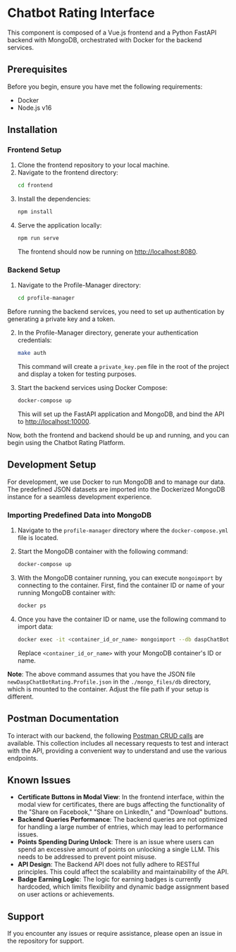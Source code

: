 # Chatbot Rating ​Interface

This component is composed of a Vue.js frontend and a Python FastAPI backend with MongoDB, orchestrated with Docker for the backend services.

## Prerequisites

Before you begin, ensure you have met the following requirements:

- Docker
- Node.js v16

## Installation

### Frontend Setup

1. Clone the frontend repository to your local machine.
2. Navigate to the frontend directory:
    ```sh
    cd frontend
    ```
3. Install the dependencies:
    ```sh
    npm install
    ```
4. Serve the application locally:
    ```sh
    npm run serve
    ```
   The frontend should now be running on [http://localhost:8080](http://localhost:8080).

### Backend Setup

1. Navigate to the Profile-Manager directory:
    ```sh
    cd profile-manager
    ```

Before running the backend services, you need to set up authentication by generating a private key and a token.

2. In the Profile-Manager directory, generate your authentication credentials:
    ```sh
    make auth
    ```
   This command will create a `private_key.pem` file in the root of the project and display a token for testing purposes.

3. Start the backend services using Docker Compose:
    ```sh
    docker-compose up
    ```
   This will set up the FastAPI application and MongoDB, and bind the API to [http://localhost:10000](http://localhost:10000).

Now, both the frontend and backend should be up and running, and you can begin using the Chatbot Rating Platform.


## Development Setup

For development, we use Docker to run MongoDB and to manage our data. The predefined JSON datasets are imported into the Dockerized MongoDB instance for a seamless development experience.


### Importing Predefined Data into MongoDB

1. Navigate to the ```profile-manager``` directory where the `docker-compose.yml` file is located.
2. Start the MongoDB container with the following command:

    ```sh
    docker-compose up
    ```

3. With the MongoDB container running, you can execute `mongoimport` by connecting to the container. First, find the container ID or name of your running MongoDB container with:

    ```sh
    docker ps
    ```

4. Once you have the container ID or name, use the following command to import data:

    ```sh
    docker exec -it <container_id_or_name> mongoimport --db daspChatBotRating --collection Profile --file /data/db/newDaspChatBotRating.Profile.json --jsonArray --authenticationDatabase admin --username root --password mongo-local-pw
    ```

    Replace `<container_id_or_name>` with your MongoDB container's ID or name.

**Note**: The above command assumes that you have the JSON file `newDaspChatBotRating.Profile.json` in the `./mongo_files/db` directory, which is mounted to the container. Adjust the file path if your setup is different.

## Postman Documentation

To interact with our backend, the following [Postman CRUD calls](https://documenter.getpostman.com/view/30936078/2s9YywezKv) are available. This collection includes all necessary requests to test and interact with the API, providing a convenient way to understand and use the various endpoints.

## Known Issues
- **Certificate Buttons in Modal View**: In the frontend interface, within the modal view for certificates, there are bugs affecting the functionality of the "Share on Facebook," "Share on LinkedIn," and "Download" buttons. 
- **Backend Queries Performance**: The backend queries are not optimized for handling a large number of entries, which may lead to performance issues.
- **Points Spending During Unlock**: There is an issue where users can spend an excessive amount of points on unlocking a single LLM. This needs to be addressed to prevent point misuse.
- **API Design**: The Backend API does not fully adhere to RESTful principles. This could affect the scalability and maintainability of the API.
- **Badge Earning Logic**: The logic for earning badges is currently hardcoded, which limits flexibility and dynamic badge assignment based on user actions or achievements.

## Support

If you encounter any issues or require assistance, please open an issue in the repository for support.

